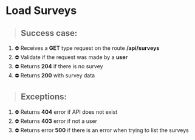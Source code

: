 # Load Surveys

> ## Success case:
1. ⛔️ Receives a **GET** type request on the route **/api/surveys**
2. ⛔️ Validate if the request was made by a **user**
3. ⛔️ Returns **204** if there is no survey
4. ⛔️ Returns **200** with survey data

> ## Exceptions:
1. ⛔️ Returns **404** error if API does not exist
2. ⛔️ Returns **403** error if not a user
3. ⛔️ Returns error **500** if there is an error when trying to list the surveys
